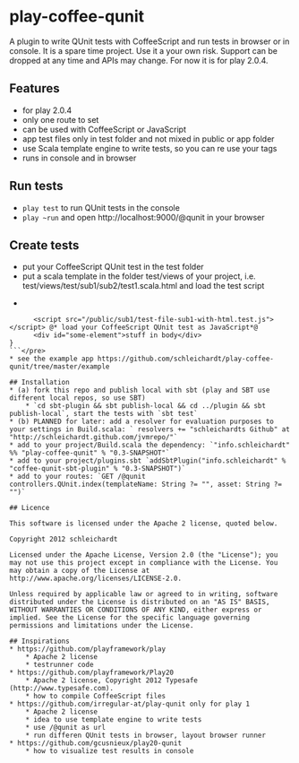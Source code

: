 # play-coffee-qunit
A plugin to write QUnit tests with CoffeeScript and run tests in browser or in console.
It is a spare time project. Use it a your own risk. Support can be dropped at any time and APIs may change.
For now it is for play 2.0.4.

## Features
* for play 2.0.4
* only one route to set
* can be used with CoffeeScript or JavaScript
* app test files only in test folder and not mixed in public or app folder
* use Scala template engine to write tests, so you can re use your tags
* runs in console and in browser


## Run tests
* `play test` to run QUnit tests in the console
* `play ~run` and open http://localhost:9000/@qunit in your browser

## Create tests
* put your CoffeeScript QUnit test in the test folder
* put a scala template in the folder test/views of your project, i.e. test/views/test/sub1/sub2/test1.scala.html and load the test script
* <pre>
```@qunit.test {
      <script src="/public/sub1/test-file-sub1-with-html.test.js"></script> @* load your CoffeeScript QUnit test as JavaScript*@
      <div id="some-element">stuff in body</div>
}
```</pre>
* see the example app https://github.com/schleichardt/play-coffee-qunit/tree/master/example

## Installation
* (a) fork this repo and publish local with sbt (play and SBT use different local repos, so use SBT)
    * `cd sbt-plugin && sbt publish-local && cd ../plugin && sbt publish-local`, start the tests with `sbt test`
* (b) PLANNED for later: add a resolver for evaluation purposes to your settings in Build.scala: ` resolvers += "schleichardts Github" at "http://schleichardt.github.com/jvmrepo/"`
* add to your project/Build.scala the dependency: `"info.schleichardt" %% "play-coffee-qunit" % "0.3-SNAPSHOT"`
* add to your project/plugins.sbt `addSbtPlugin("info.schleichardt" % "coffee-qunit-sbt-plugin" % "0.3-SNAPSHOT")`
* add to your routes: `GET /@qunit controllers.QUnit.index(templateName: String ?= "", asset: String ?= "")`

## Licence

This software is licensed under the Apache 2 license, quoted below.

Copyright 2012 schleichardt

Licensed under the Apache License, Version 2.0 (the "License"); you may not use this project except in compliance with the License. You may obtain a copy of the License at http://www.apache.org/licenses/LICENSE-2.0.

Unless required by applicable law or agreed to in writing, software distributed under the License is distributed on an "AS IS" BASIS, WITHOUT WARRANTIES OR CONDITIONS OF ANY KIND, either express or implied. See the License for the specific language governing permissions and limitations under the License.

## Inspirations
* https://github.com/playframework/play
    * Apache 2 license
    * testrunner code
* https://github.com/playframework/Play20
    * Apache 2 license, Copyright 2012 Typesafe (http://www.typesafe.com).
    * how to compile CoffeeScript files
* https://github.com/irregular-at/play-qunit only for play 1
    * Apache 2 license
    * idea to use template engine to write tests
    * use /@qunit as url
    * run differen QUnit tests in browser, layout browser runner
* https://github.com/gcusnieux/play20-qunit
    * how to visualize test results in console
